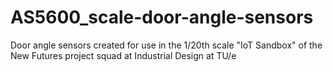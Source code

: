 # AS5600_scale-door-angle-sensors
 Door angle sensors created for use in the 1/20th scale "IoT Sandbox" of the New Futures project squad at Industrial Design at TU/e
